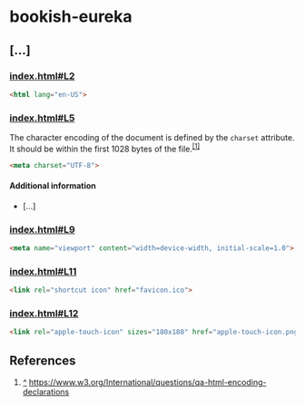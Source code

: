 # bookish-eureka

## […]

### [index.html#L2](https://github.com/RA80533/bookish-eureka/blob/f68980ee123d297a2eaf5c031962199ddb2dd77b/index.html#L2)

```html
<html lang="en-US">
```

### [index.html#L5](https://github.com/RA80533/bookish-eureka/blob/f68980ee123d297a2eaf5c031962199ddb2dd77b/index.html#L5)

The character encoding of the document is defined by the `charset` attribute. It should be within the first 1028 bytes of the file.<sup id="note-1">[[1]](#ref-1)</sup>

```html
<meta charset="UTF-8">
```

#### Additional information

- […]

### [index.html#L9](https://github.com/RA80533/bookish-eureka/blob/f68980ee123d297a2eaf5c031962199ddb2dd77b/index.html#L9)

```html
<meta name="viewport" content="width=device-width, initial-scale=1.0">
```

### [index.html#L11](https://github.com/RA80533/bookish-eureka/blob/f68980ee123d297a2eaf5c031962199ddb2dd77b/index.html#L11)

```html
<link rel="shortcut icon" href="favicon.ico">
```

### [index.html#L12](https://github.com/RA80533/bookish-eureka/blob/f68980ee123d297a2eaf5c031962199ddb2dd77b/index.html#L12)

```html
<link rel="apple-touch-icon" sizes="180x180" href="apple-touch-icon.png">
```

## References

1. [^](#note-1) <span id="ref-1">https://www.w3.org/International/questions/qa-html-encoding-declarations</span>
